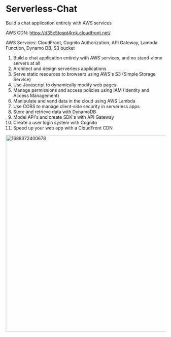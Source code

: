 # Serverless-Chat
Build a chat application entirely with AWS services

AWS CDN: https://d35c5tospt4rnk.cloudfront.net/

AWS Servcies: CloudFront, Cognito Authorization, API Gateway, Lambda Function, Dynamo DB, S3 bucket

1. Build a chat application entirely with AWS services, and no stand-alone servers at all
2. Architect and design serverless applications
3. Serve static resources to browsers using AWS's S3 (Simple Storage Service)
4. Use Javascript to dynamically modify web pages
5. Manage permissions and access policies using IAM (Identity and Access Management)
6. Manipulate and vend data in the cloud using AWS Lambda
7. Use CORS to manage client-side security in serverless apps
8. Store and retrieve data with DynamoDB
9. Model API's and create SDK's with API Gateway
10. Create a user login system with Cognito
11. Speed up your web app with a CloudFront CDN




<img width="620" alt="1688372400678" src="https://github.com/Soymilk1006/Serverless-Chat/assets/106891997/c38afb23-97e5-4b01-9269-aee1beb97a11">
